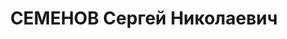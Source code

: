 ---
title: СЕМЕНОВ Сергей Николаевич
description: "майор. Награды: орден Красной Звезды 16.08.1936. \n "
---